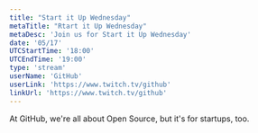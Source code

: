```yaml
---
title: "Start it Up Wednesday"
metaTitle: "Rtart it Up Wednesday"
metaDesc: 'Join us for Start it Up Wednesday'
date: '05/17'
UTCStartTime: '18:00'
UTCEndTime: '19:00'
type: 'stream'
userName: 'GitHub'
userLink: 'https://www.twitch.tv/github'
linkUrl: 'https://www.twitch.tv/github'
---
```


At GitHub, we're all about Open Source, but it's for startups, too.